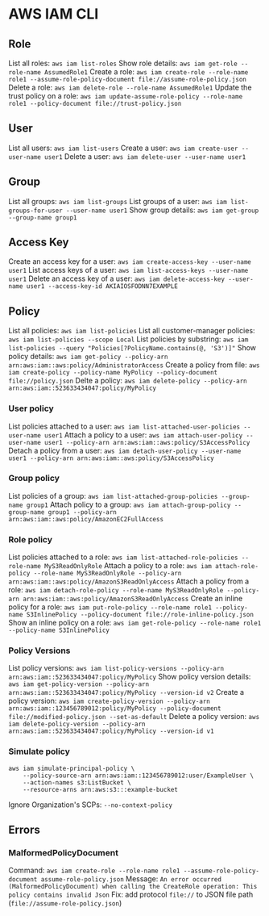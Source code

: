 # AWS IAM CLI

## Role
List all roles: `aws iam list-roles`
Show role details: `aws iam get-role --role-name AssumedRole1`
Create a role: `aws iam create-role --role-name role1 --assume-role-policy-document file://assume-role-policy.json`
Delete a role: `aws iam delete-role --role-name AssumedRole1`
Update the trust policy on a role: `aws iam update-assume-role-policy --role-name role1 --policy-document file://trust-policy.json`

## User
List all users: `aws iam list-users`
Create a user: `aws iam create-user --user-name user1`
Delete a user: `aws iam delete-user --user-name user1`

## Group
List all groups: `aws iam list-groups`
List groups of a user: `aws iam list-groups-for-user --user-name user1`
Show group details: `aws iam get-group --group-name group1`

## Access Key
Create an access key for a user: `aws iam create-access-key --user-name user1`
List access keys of a user: `aws iam list-access-keys --user-name user1`
Delete an access key of a user: `aws iam delete-access-key --user-name user1 --access-key-id AKIAIOSFODNN7EXAMPLE`

## Policy
List all policies: `aws iam list-policies`
List all customer-manager policies: `aws iam list-policies --scope Local`
List policies by substring: `aws iam list-policies --query "Policies[?PolicyName.contains(@, 'S3')]"`
Show policy details: `aws iam get-policy --policy-arn arn:aws:iam::aws:policy/AdministratorAccess`
Create a policy from file: `aws iam create-policy --policy-name MyPolicy --policy-document file://policy.json`
Delte a policy: `aws iam delete-policy --policy-arn arn:aws:iam::523633434047:policy/MyPolicy`

### User policy
List policies attached to a user: `aws iam list-attached-user-policies --user-name user1`
Attach a policy to a user: `aws iam attach-user-policy --user-name user1 --policy-arn arn:aws:iam::aws:policy/S3AccessPolicy`
Detach a policy from a user: `aws iam detach-user-policy --user-name user1 --policy-arn arn:aws:iam::aws:policy/S3AccessPolicy`

### Group policy
List policies of a group: `aws iam list-attached-group-policies --group-name group1`
Attach policy to a group: `aws iam attach-group-policy --group-name group1 --policy-arn arn:aws:iam::aws:policy/AmazonEC2FullAccess`

### Role policy
List policies attached to a role: `aws iam list-attached-role-policies --role-name MyS3ReadOnlyRole`
Attach a policy to a role: `aws iam attach-role-policy --role-name MyS3ReadOnlyRole --policy-arn arn:aws:iam::aws:policy/AmazonS3ReadOnlyAccess`
Attach a policy from a role: `aws iam detach-role-policy --role-name MyS3ReadOnlyRole --policy-arn arn:aws:iam::aws:policy/AmazonS3ReadOnlyAccess`
Create an inline policy for a role: `aws iam put-role-policy --role-name role1 --policy-name S3InlinePolicy --policy-document file://role-inline-policy.json`
Show an inline policy on a role: `aws iam get-role-policy --role-name role1 --policy-name S3InlinePolicy`

### Policy Versions
List policy versions: `aws iam list-policy-versions --policy-arn arn:aws:iam::523633434047:policy/MyPolicy`
Show policy version details: `aws iam get-policy-version --policy-arn arn:aws:iam::523633434047:policy/MyPolicy --version-id v2`
Create a policy version: `aws iam create-policy-version --policy-arn arn:aws:iam::123456789012:policy/MyPolicy --policy-document file://modified-policy.json --set-as-default`
Delete a policy version: `aws iam delete-policy-version --policy-arn arn:aws:iam::523633434047:policy/MyPolicy --version-id v1`

### Simulate policy
```shell
aws iam simulate-principal-policy \
    --policy-source-arn arn:aws:iam::123456789012:user/ExampleUser \
    --action-names s3:ListBucket \
    --resource-arns arn:aws:s3:::example-bucket
```
Ignore Organization's SCPs: `--no-context-policy`

## Errors
### MalformedPolicyDocument
Command: `aws iam create-role --role-name role1 --assume-role-policy-document assume-role-policy.json`
Message: `An error occurred (MalformedPolicyDocument) when calling the CreateRole operation: This policy contains invalid Json`
Fix: add protocol `file://` to JSON file path (`file://assume-role-policy.json`)
